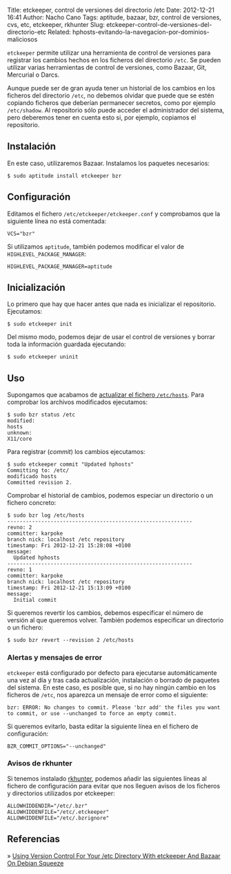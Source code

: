 Title: etckeeper, control de versiones del directorio /etc
Date: 2012-12-21 16:41
Author: Nacho Cano
Tags: aptitude, bazaar, bzr, control de versiones, cvs, etc, etckeeper, rkhunter
Slug: etckeeper-control-de-versiones-del-directorio-etc
Related: hphosts-evitando-la-navegacion-por-dominios-maliciosos

`etckeeper` permite utilizar una herramienta de control de versiones
para registrar los cambios hechos en los ficheros del directorio `/etc`.
Se pueden utilizar varias herramientas de control de versiones, como
Bazaar, Git, Mercurial o Darcs.

Aunque puede ser de gran ayuda tener un historial de los cambios en los
ficheros del directorio `/etc`, no debemos olvidar que puede que se
estén copiando ficheros que deberían permanecer secretos, como por
ejemplo `/etc/shadow`. Al repositorio sólo puede acceder el
administrador del sistema, pero deberemos tener en cuenta esto si, por
ejemplo, copiamos el repositorio.


Instalación
-----------

En este caso, utilizaremos Bazaar. Instalamos los paquetes necesarios:

    $ sudo aptitude install etckeeper bzr

Configuración
-------------

Editamos el fichero `/etc/etckeeper/etckeeper.conf` y comprobamos que la
siguiente línea no está comentada:

    VCS="bzr"

Si utilizamos `aptitude`, también podemos modificar el valor de
`HIGHLEVEL_PACKAGE_MANAGER`:

    HIGHLEVEL_PACKAGE_MANAGER=aptitude

Inicialización
--------------

Lo primero que hay que hacer antes que nada es inicializar el
repositorio. Ejecutamos:

    $ sudo etckeeper init

Del mismo modo, podemos dejar de usar el control de versiones y borrar
toda la información guardada ejecutando:

    $ sudo etckeeper uninit

Uso
---

Supongamos que acabamos de [actualizar el fichero `/etc/hosts`][actualizar el fichero /etc/hosts].
Para comprobar los archivos modificados ejecutamos:

    $ sudo bzr status /etc
    modified:
    hosts
    unknown:
    X11/core

Para registrar (_commit_) los cambios ejecutamos:

    $ sudo etckeeper commit "Updated hphosts"
    Committing to: /etc/
    modificado hosts
    Committed revision 2.

Comprobar el historial de cambios, podemos especiar un directorio o un
fichero concreto:

    $ sudo bzr log /etc/hosts
    ------------------------------------------------------------
    revno: 2
    committer: karpoke
    branch nick: localhost /etc repository
    timestamp: Fri 2012-12-21 15:28:08 +0100
    message:
      Updated hphosts
    ------------------------------------------------------------
    revno: 1
    committer: karpoke
    branch nick: localhost /etc repository
    timestamp: Fri 2012-12-21 15:13:09 +0100
    message:
      Initial commit

Si queremos revertir los cambios, debemos especificar el número de
versión al que queremos volver. También podemos especificar un
directorio o un fichero:

    $ sudo bzr revert --revision 2 /etc/hosts

### Alertas y mensajes de error

`etckeeper` está configurado por defecto para ejecutarse automáticamente
una vez al día y tras cada actualización, instalación o borrado de
paquetes del sistema. En este caso, es posible que, si no hay ningún
cambio en los ficheros de `/etc`, nos aparezca un mensaje de error como
el siguiente:

    bzr: ERROR: No changes to commit. Please 'bzr add' the files you want to commit, or use --unchanged to force an empty commit.

Si queremos evitarlo, basta editar la siguiente línea en el fichero de
configuración:

    BZR_COMMIT_OPTIONS="--unchanged"

### Avisos de rkhunter

Si tenemos instalado [rkhunter][], podemos añadir las siguientes líneas
al fichero de configuración para evitar que nos lleguen avisos de los
ficheros y directorios utilizados por etckeeper:

    ALLOWHIDDENDIR="/etc/.bzr"
    ALLOWHIDDENFILE="/etc/.etckeeper"
    ALLOWHIDDENFILE="/etc/.bzrignore"

Referencias
-----------

» [Using Version Control For Your /etc Directory With etckeeper And
Bazaar On Debian Squeeze][]

  [actualizar el fichero /etc/hosts]: {filename}/admin/hphosts-evitando-la-navegacion-por-dominios-maliciosos.md
    "hpHosts, evitando la navegación por dominios maliciosos"
  [rkhunter]: {filename}/admin/buscando-rootkits-y-troyanos.md
    "rkhunter"
  [Using Version Control For Your /etc Directory With etckeeper And Bazaar On Debian Squeeze]: http://www.howtoforge.com/using-version-control-for-your-etc-directory-with-etckeeper-and-bazaar-on-debian-squeeze
    "Using Version Control For Your /etc Directory With etckeeper And Bazaar On Debian Squeeze"
